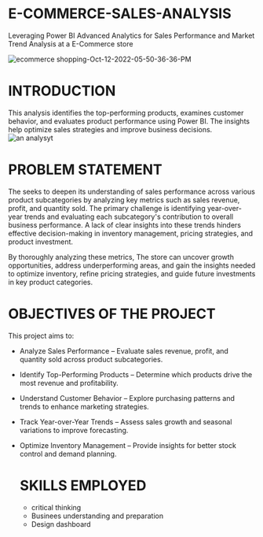 # E-COMMERCE-SALES-ANALYSIS
Leveraging Power BI Advanced Analytics for Sales Performance and Market Trend Analysis at a E-Commerce store 


![ecommerce shopping-Oct-12-2022-05-50-36-36-PM](https://github.com/user-attachments/assets/8fd21afa-5383-4056-8567-07dbfeb4db44)

# INTRODUCTION
This analysis identifies the top-performing products, examines customer behavior, and evaluates product performance using Power BI.
The insights help optimize sales strategies and improve business decisions.
![an analysyt ](https://github.com/user-attachments/assets/970465a9-a2dc-4b2f-96fb-7c73cbaf42b0)

# PROBLEM STATEMENT 
The  seeks to deepen its understanding of sales performance across various product subcategories by analyzing key metrics such as sales revenue, profit, and quantity sold. The primary challenge is identifying year-over-year trends and evaluating each subcategory's contribution to overall business performance. A lack of clear insights into these trends hinders effective decision-making in inventory management, pricing strategies, and product investment.

By thoroughly analyzing these metrics, The store  can uncover growth opportunities, address underperforming areas, and gain the insights needed to optimize inventory, refine pricing strategies, and guide future investments in key product categories.

# OBJECTIVES OF THE PROJECT
This project aims to:

- Analyze Sales Performance – Evaluate sales revenue, profit, and quantity sold across product subcategories.
- Identify Top-Performing Products – Determine which products drive the most revenue and profitability.
- Understand Customer Behavior – Explore purchasing patterns and trends to enhance marketing strategies.
- Track Year-over-Year Trends – Assess sales growth and seasonal variations to improve forecasting.
- Optimize Inventory Management – Provide insights for better stock control and demand planning.

  # SKILLS EMPLOYED
  - critical thinking
  - Businees understanding and preparation
  - Design dashboard

